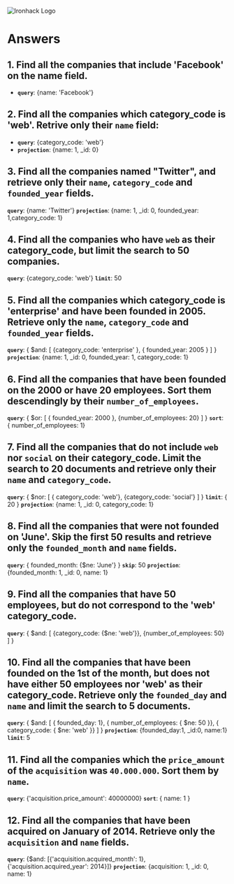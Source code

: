 ![Ironhack Logo](https://i.imgur.com/1QgrNNw.png)

# Answers

## 1. Find all the companies that include 'Facebook' on the **name** field.

 - **`query`**: {name: 'Facebook'}
 
 ## 2. Find all the companies which **category_code** is 'web'. Retrive only their `name` field:

 - **`query`**: {category_code: 'web'}
 - **`projection`**: {name: 1, _id: 0}

## 3. Find all the companies named "Twitter", and retrieve only their `name`, `category_code` and `founded_year` fields.
**`query`**: {name: 'Twitter'}
**`projection`**: {name: 1, _id: 0, founded_year: 1,category_code: 1}

## 4. Find all the companies who have `web` as their **category_code**, but limit the search to 50 companies.
**`query`**: {category_code: 'web'}
**`limit`**: 50

## 5. Find all the companies which **category_code** is 'enterprise' and have been founded in 2005. Retrieve only the `name`, `category_code` and `founded_year` fields.
**`query`**: { $and: [ {category_code: 'enterprise' }, { founded_year: 2005 } ] }
 **`projection`**: {name: 1, _id: 0, founded_year: 1, category_code: 1}

## 6. Find all the companies that have been **founded** on the 2000 or have 20 **employees**. Sort them descendingly by their `number_of_employees`.
**`query`**: { $or: [ { founded_year: 2000 }, {number_of_employees: 20} ] }
**`sort`**: { number_of_employees: 1}

## 7. Find all the companies that do not include `web` nor `social` on their **category_code**. Limit the search to 20 documents and retrieve only their `name` and `category_code`.
**`query`**: { $nor: [ { category_code: 'web'}, {category_code: 'social'} ] }
 **`limit`**: { 20 }
 **`projection`**: {name: 1, _id: 0, category_code: 1}

## 8. Find all the companies that were not **founded** on 'June'. Skip the first 50 results and retrieve only the `founded_month` and `name` fields.
**`query`**: { founded_month: {$ne: 'June'} }
**`skip`**: 50
**`projection`**: {founded_month: 1, _id: 0, name: 1}

## 9. Find all the companies that have 50 employees, but do not correspond to the 'web' **category_code**. 
**`query`**: { $and: [ {category_code: {$ne: 'web'}}, {number_of_employees: 50} ] }

## 10. Find all the companies that have been founded on the 1st of the month, but does not have either 50 employees nor 'web' as their **category_code**. Retrieve only the `founded_day` and `name` and limit the search to 5 documents.
**`query`**: { $and: [ { founded_day: 1}, { number_of_employees: { $ne: 50 }}, { category_code: { $ne: 'web' }} ] }
**`projection`**: {founded_day:1, _id:0, name:1}
**`limit`**: 5

## 11. Find all the companies which the `price_amount` of the `acquisition` was **`40.000.000`**. Sort them by `name`.
**`query`**: {'acquisition.price_amount': 40000000}
**`sort`**: { name: 1 }

## 12. Find all the companies that have been acquired on January of 2014. Retrieve only the `acquisition` and `name` fields.
**`query`**: {$and: [{'acquisition.acquired_month': 1}, {'acquisition.acquired_year': 2014}]}
**`projection`**: {acquisition: 1, _id: 0, name: 1}